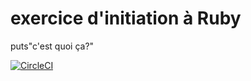 # exercice d'initiation à Ruby
puts"c'est quoi ça?"


[![CircleCI](https://circleci.com/gh/RSRBX07/exo-dana.svg?style=svg)](https://circleci.com/gh/RSRBX07/exo-dana)